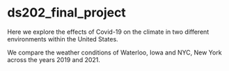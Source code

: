 # ds202_final_project

Here we explore the effects of Covid-19 on the climate in two different environments within the United States.

We compare the weather conditions of Waterloo, Iowa and NYC, New York across the years 2019 and 2021.
